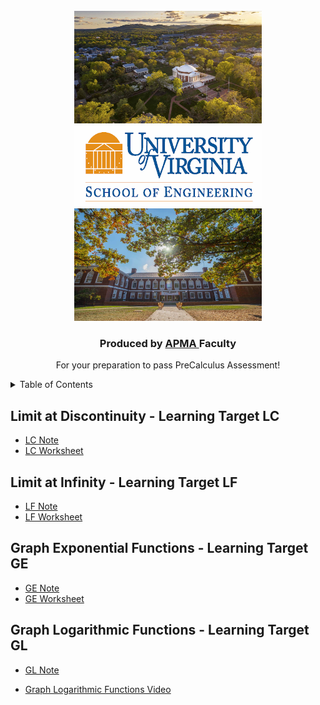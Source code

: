 
<!-- PROJECT LOGO -->
<br />
<div align="center">
  <a href="https://github.com/MeiqinatUVA/Precalculus">
    <img src="images/logo2.jpeg" alt="Logo" width="300" height="180">
      <img src="images/logo.png" alt="Logo1" width="300" height="130">
      <img src="images/logo1.jpeg" alt="Logo2" width="300" height="180">
  </a>

  <h3 align="center">Produced by <a href="https://engineering.virginia.edu/offices-programs/applied-mathematics">APMA </a> Faculty</h3>

  <p align="center">
    For your preparation to pass PreCalculus Assessment!
    
  </p>
</div>



<!-- TABLE OF CONTENTS -->
<details>
  <summary>Table of Contents</summary>
  <ol>
    <li>
      <a href="#limit-at-discontinuity-learning-target-lc">Limit at Discontinuity (LC)</a>
    </li>
 <li><a href="#limit-at-infinity-learnin-target-lf">Limit at Infinity (LF)</a></li>
<li><a href="#graph-exponential-functions-learning-target-ge">Graph Exponential Functions (GE)</a></li>  
 <li><a href="#graph-logarithmic-functions-learning-target-gl">Graph Logarithmic Functions (GL)</a></li>
       
  </ol>
</details>


<!-- Limit at Discontinuity (Learning Target LC) -->
## Limit at Discontinuity - Learning Target LC
* <a href="https://MeiqinatUVA.github.io/Notes/PreCalculus_Limit at Discontinuity_Slides.pdf">LC Note</a>
* <a href="https://MeiqinatUVA.github.io/PreCal Worksheets/Worksheet_limit at discontinuity.pdf">LC Worksheet</a>


<!-- Limit at Infinity (Learning Target LF) -->
## Limit at Infinity - Learning Target LF
* <a href="https://MeiqinatUVA.github.io/Notes/PreCalculus_Limit-at-Infinity_Slides.pdf">LF Note</a>
* <a href="https://MeiqinatUVA.github.io/PreCal Worksheets/Worksheet_limit at infinity.pdf">LF Worksheet</a>

<!-- Graph Exponential Functions (Learning Target GE) -->
## Graph Exponential Functions - Learning Target GE
* <a href="https://MeiqinatUVA.github.io/Notes/PreCalculus_Graph-Exponential-Functions_Slides.pdf">GE Note</a>
* <a href="https://MeiqinatUVA.github.io/PreCal Worksheets/Worksheet_Graphs of exponential functions.pdf">GE Worksheet</a>

<!-- Graph Logarithmic Functions (Learning Target GL) -->
## Graph Logarithmic Functions - Learning Target GL
* <a href="https://MeiqinatUVA.github.io/Notes/PreCalculus_Logarithmic-Functions_Slides.pdf">GL Note</a>

* [Graph Logarithmic Functions Video](https://uva.hosted.panopto.com/Panopto/Pages/Viewer.aspx?id=4f00887b-3e70-4ea6-be84-afef011050fe)



